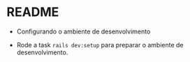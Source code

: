 # README

* Configurando o ambiente de desenvolvimento

- Rode a task `rails dev:setup` para preparar o ambiente de desenvolvimento.